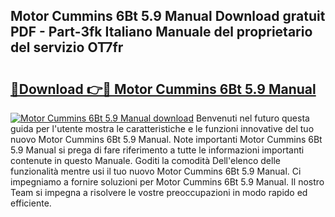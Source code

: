 ## Motor Cummins 6Bt 5.9 Manual Download gratuit PDF - Part-3fk Italiano Manuale del proprietario del servizio OT7fr

# <h2><a href="http://dfduas0.blite.top/?on=Motor+Cummins+6Bt+5.9+Manual">🔗Download 👉🔴 Motor Cummins 6Bt 5.9 Manual</a></h2>

[![Motor Cummins 6Bt 5.9 Manual download](https://i.imgur.com/lujVjoI.png)](http://dfduas0.blite.top/?on=Motor+Cummins+6Bt+5.9+Manual)
Benvenuti nel futuro questa guida per l'utente mostra le caratteristiche e le funzioni innovative del tuo nuovo Motor Cummins 6Bt 5.9 Manual. Note importanti Motor Cummins 6Bt 5.9 Manual si prega di fare riferimento a tutte le informazioni importanti contenute in questo Manuale. Goditi la comodità Dell'elenco delle funzionalità mentre usi il tuo nuovo Motor Cummins 6Bt 5.9 Manual. Ci impegniamo a fornire soluzioni per Motor Cummins 6Bt 5.9 Manual. Il nostro Team si impegna a risolvere le vostre preoccupazioni in modo rapido ed efficiente.
